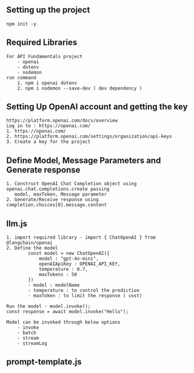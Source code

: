 ## Setting up the project

    npm init -y

## Required Libraries

    For API Fundamentals project
        - openai
        - dotenv
        - nodemon
    run command 
        1. npm i openai dotenv
        2. npm i nodemon --save-dev ( dev dependency )

## Setting Up OpenAI account and getting the key

    https://platform.openai.com/docs/overview
    Log in to : https://openai.com/
    1. https://openai.com/
    2. https://platform.openai.com/settings/organization/api-keys
    3. Create a key for the project 


## Define Model, Message Parameters and Generate response

    1. Construct OpenAI Chat Completion object using openai.chat.completions.create passing 
       model, maxToken, Message parameter
    2. Generate/Receive response using completion.choices[0].message.content


## llm.js

    1. import required library - import { ChatOpenAI } from @langchain/openai
    2. Define the model 
            const model = new ChatOpenAI({
                model : "gpt-4o-mini",
                openAIApiKey : OPENAI_API_KEY,
                temperature : 0.7,
                maxTokens : 50
            })
            - model : modelName
            - temperature : to control the prediction
            - maxToken : to limit the response ( cost)

    Run the model - model.invoke();
    const response = await model.invoke("Hello");

    Model can be invoked through below options
        - invoke
        - batch
        - stream
        - streamLog
        
## prompt-template.js
